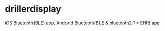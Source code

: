 drillerdisplay
==============

iOS Bluetooth(BLE) app, Andorid Bluetooth(BLE &amp; bluetooth2.1 + EHR) app
